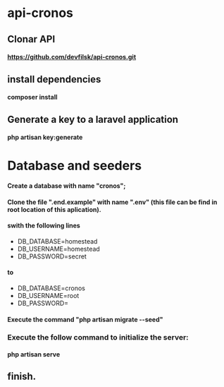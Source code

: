 # api-cronos

## Clonar API 
#### https://github.com/devfilsk/api-cronos.git

## install dependencies 
#### composer install

## Generate a key to a laravel application
#### php artisan key:generate

# Database and seeders

#### Create a database with name "cronos";
#### Clone the file ".end.example" with name ".env" (this file can be find in root location of this aplication).
#### swith the following lines 

* DB_DATABASE=homestead
* DB_USERNAME=homestead
* DB_PASSWORD=secret

#### to
* DB_DATABASE=cronos
* DB_USERNAME=root
* DB_PASSWORD=

#### Execute the command "php artisan migrate --seed"

### Execute the follow command to initialize the server:
#### php artisan serve


## finish.
